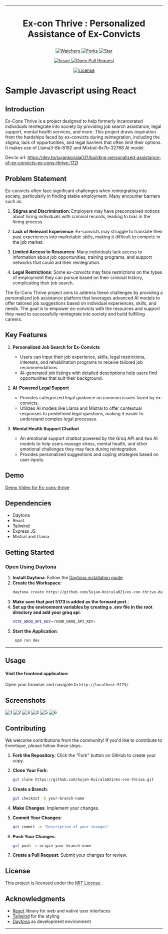 

---

# <p align="center">Ex-con Thrive</span> : Personalized Assistance of Ex-Convicts</p>
<p align="center">
    <p align="center">
        <a href="https://github.com/Sujan-Koirala021/ex-con-thrive" target="blank">
            <img src="https://img.shields.io/github/watchers/Sujan-Koirala021/eventique?style=for-the-badge&logo=appveyor" alt="Watchers"/>
        </a>
        <a href="https://github.com/Sujan-Koirala021/ex-con-thrive" target="blank">
            <img src="https://img.shields.io/github/forks/Sujan-Koirala021/eventique?style=for-the-badge&logo=appveyor" alt="Forks"/>
        </a>
        <a href="https://github.com/Sujan-Koirala021/ex-con-thrive/stargazers" target="blank">
            <img src="https://img.shields.io/github/stars/Sujan-Koirala021/ex-con-thrive?style=for-the-badge&logo=appveyor" alt="Star"/>
        </a>
    </p>
    <p align="center">
        <a href="https://github.com/Sujan-Koirala021/ex-con-thrive/issues" target="blank">
            <img src="https://img.shields.io/github/issues/Sujan-Koirala021/ex-con-thrive?style=for-the-badge&logo=appveyor" alt="Issue"/>
        </a>
        <a href="https://github.com/Sujan-Koirala021/ex-con-thrive/pulls" target="blank">
            <img src="https://img.shields.io/github/issues-pr/Sujan-Koirala021/ex-con-thrive?style=for-the-badge&logo=appveyor" alt="Open Pull Request"/>
        </a>
    </p>
    <p align="center">
        <a href="https://github.com/Sujan-Koirala021/ex-con-thrive/blob/master/LICENSE" target="blank">
            <img src="https://img.shields.io/github/license/Sujan-Koirala021/eventique?style=for-the-badge&logo=appveyor" alt="License" />
        </a>
    </p>
</p>


# Sample Javascript using React

## Introduction
Ex-Cons Thrive is a project designed to help formerly incarcerated individuals reintegrate into society by providing job search assistance, legal support, mental health services, and more. This project draws inspiration from the hardships faced by ex-convicts during reintegration, including the stigma, lack of opportunities, and legal barriers that often limit their options. It makes use of Llama3-8b-8192 and Mixtral-8x7b-32768 AI model.

Dev.to url: https://dev.to/sujankoirala021/building-personalized-assistance-of-ex-convicts-ex-cons-thrive-172l

## Problem Statement

Ex-convicts often face significant challenges when reintegrating into society, particularly in finding stable employment. Many encounter barriers such as:

1. **Stigma and Discrimination**: Employers may have preconceived notions about hiring individuals with criminal records, leading to bias in the hiring process.

2. **Lack of Relevant Experience**: Ex-convicts may struggle to translate their past experiences into marketable skills, making it difficult to compete in the job market.

3. **Limited Access to Resources**: Many individuals lack access to information about job opportunities, training programs, and support networks that could aid their reintegration.

4. **Legal Restrictions**: Some ex-convicts may face restrictions on the types of employment they can pursue based on their criminal history, complicating their job search.

The Ex-Cons Thrive project aims to address these challenges by providing a personalized job assistance platform that leverages advanced AI models to offer tailored job suggestions based on individual experiences, skills, and needs. The goal is to empower ex-convicts with the resources and support they need to successfully reintegrate into society and build fulfilling careers.


## Key Features

1. **Personalized Job Search for Ex-Convicts**
   - Users can input their job experience, skills, legal restrictions, interests, and rehabilitation programs to receive tailored job recommendations.
   - AI-generated job listings with detailed descriptions help users find opportunities that suit their background.

2. **AI-Powered Legal Support**
   - Provides categorized legal guidance on common issues faced by ex-convicts.
   - Utilizes AI models like Llama and Mistral to offer contextual responses to predefined legal questions, making it easier to understand complex legal processes.

3. **Mental Health Support Chatbot**
   - An emotional support chatbot powered by the Groq API and two AI models to help users manage stress, mental health, and other emotional challenges they may face during reintegration.
   - Provides personalized suggestions and coping strategies based on user inputs.



## Demo
[Demo Video for Ex-cons-thrive](https://youtu.be/9dEDiFq6dMg)



## Dependencies
- Daytona
- React
- Tailwind
- Express JS
- Mistral and Llama
  

## Getting Started

### Open Using Daytona  

1. **Install Daytona**: Follow the [Daytona installation guide](https://www.daytona.io/docs/installation/installation/).  
2. **Create the Workspace**:  
   ```bash  
   daytona create https://github.com/Sujan-Koirala021/ex-con-thrive-daytona.git
   ```
2. **Make sure that port 5173 is added as the forward port.**:  
3. **Set up the environment variables by creating a **.env** file in the root directory and add your groq api**:
      ```bash  
      VITE_GROQ_API_KEY=<YOUR_GROQ_API_KEY>
   ```  
4. **Start the Application**:  
   ```bash  
    npm run dev
   ```  

---

## Usage

#### Visit the frontend application:
Open your browser and navigate to `http://localhost:5173/`.




## Screenshots
![1](https://github.com/user-attachments/assets/122a51a0-9403-474b-a96a-7739f1b4f2c0)
![2](https://github.com/user-attachments/assets/a979bad6-adbb-47a9-a8c2-de7aa6160319)
![3](https://github.com/user-attachments/assets/f035301d-9840-45f8-9c1d-3dd5e4a41a6f)
![4](https://github.com/user-attachments/assets/767cecdc-ac16-4935-a38f-cfc8b18ea6fc)
![5](https://github.com/user-attachments/assets/708731f3-7dd1-42cd-a4a4-23c5de069832)
![6](https://github.com/user-attachments/assets/97601e94-488b-44ba-bd35-49183709f2b0)




## Contributing

We welcome contributions from the community! If you'd like to contribute to Eventique, please follow these steps:

1. **Fork the Repository**: Click the "Fork" button on GitHub to create your copy.

2. **Clone Your Fork**:
   ```bash
   git clone https://github.com/Sujan-Koirala021/ex-con-thrive.git
   ```

3. **Create a Branch**:
   ```bash
   git checkout -b your-branch-name
   ```

4. **Make Changes**: Implement your changes.

5. **Commit Your Changes**:
   ```bash
   git commit -m "Description of your changes"
   ```

6. **Push Your Changes**:
   ```bash
   git push -u origin your-branch-name
   ```

7. **Create a Pull Request**: Submit your changes for review.

## License

This project is licensed under the [MIT License](LICENSE).

## Acknowledgments

- [React](https://reactjs.org/) library for web and native user interfaces
- [Tailwind](https://tailwindcss.com/) for the styling
- [Daytona](https://github.com/daytonaio/daytona) as development environment


---

